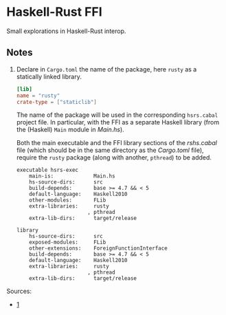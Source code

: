 # Haskell-Rust FFI 

Small explorations in Haskell-Rust interop.

## Notes
1. Declare in `Cargo.toml` the name of the package, here `rusty` as a statically linked library. 
    ```toml
    [lib]
    name = "rusty"
    crate-type = ["staticlib"]
    ```
    The name of the package will be used in the corresponding `hsrs.cabal` project file. In particular, with the FFI as a separate Haskell library (from the (Haskell) `Main` module in *Main.hs*). 
    
    Both the main executable and the FFI library sections of the *rshs.cabal* file (which should be in the same directory as the *Cargo.toml* file), require the `rusty` package (along with another, `pthread`) to be added.

    ```cabal
    executable hsrs-exec
        main-is:             Main.hs
        hs-source-dirs:      src
        build-depends:       base >= 4.7 && < 5
        default-language:    Haskell2010
        other-modules:       FLib
        extra-libraries:     rusty
                           , pthread
        extra-lib-dirs:      target/release

    library
        hs-source-dirs:      src
        exposed-modules:     FLib
        other-extensions:    ForeignFunctionInterface
        build-depends:       base >= 4.7 && < 5
        default-language:    Haskell2010
        extra-libraries:     rusty
                           , pthread
        extra-lib-dirs:      target/release
    ```

Sources:
* [1](https://blog.mgattozzi.dev/haskell-rust/)